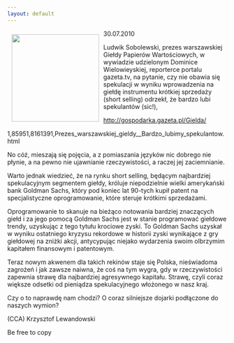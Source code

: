 ```yaml
---
layout: default
---
```

<img src="{{site.baseurl}}\articles\pictures\465.mis.jpg" align="left" style="margin: 10px 10px" width="200"><!--44-->
<p>30.07.2010</p><p></p><p>Ludwik Sobolewski, prezes warszawskiej Giełdy Papierów Wartościowych, w wywiadzie udzielonym Dominice Wielowieyskiej, reporterce portalu gazeta.tv, na pytanie, czy nie obawia się spekulacji w wyniku wprowadzenia na giełdę instrumentu krótkiej sprzedaży (short selling) odrzekł, że bardzo lubi spekulantów (sic!),</p><p></p><p></p>
<p><U>http://gospodarka.gazeta.pl/Gielda/</U></p>
<p></p><p>1,85951,8161391,Prezes_warszawskiej_gieldy__Bardzo_lubimy_spekulantow.html</p><p></p><p>No cóż, mieszają się pojęcia, a z pomiaszania języków nic dobrego nie płynie, a na pewno nie ujawnianie rzeczywistości, a raczej jej zaciemnianie.</p><p></p><p>Warto jednak wiedzieć, że na rynku short selling, będącym najbardziej spekulacyjnym segmentem giełdy, króluje niepodzielnie wielki amerykański bank Goldman Sachs, który pod koniec lat 90-tych kupił patent na specjalistyczne oprogramowanie, które steruje krótkimi sprzedażami.</p><p></p><p>Oprogramowanie to skanuje na bieżąco notowania bardziej znaczących giełd i za jego pomocą Goldman Sachs jest w stanie programować giełdowe trendy, uzyskując z tego tytułu krociowe zyski. To Goldman Sachs uzyskał w wyniku ostatniego kryzysu rekordowe w historii zyski wynikające z gry giełdowej na zniżki akcji, antycypując niejako wydarzenia swoim olbrzymim kapitałem finansowym i patentowym.</p><p></p><p>Teraz nowym akwenem dla takich rekinów staje się Polska, nieświadoma zagrożeń i jak zawsze naiwna, że coś na tym wygra, gdy w rzeczywistości zapewnia strawę dla najbardziej agresywnego kapitału. Strawę, czyli coraz większe odsetki od pieniądza spekulacyjnego włożonego w nasz kraj.</p><p></p><p>Czy o to naprawdę nam chodzi? O coraz silniejsze dojarki podłączone do naszych wymion?</p><p></p><p>(CCA) Krzysztof Lewandowski</p><p>Be free to copy</p>